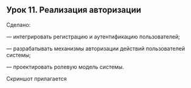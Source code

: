 ## Урок 11. Реализация авторизации

Сделано:

— интегрировать регистрацию и аутентификацию пользователей;

— разрабатывать механизмы авторизации действий пользователей системы;

— проектировать ролевую модель системы.

Скриншот прилагается